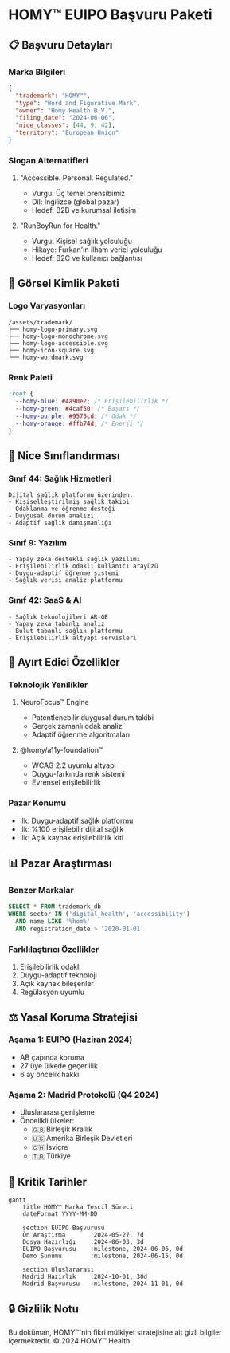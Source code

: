 # HOMY™ EUIPO Başvuru Paketi

## 📋 Başvuru Detayları

### Marka Bilgileri

```json
{
  "trademark": "HOMY™",
  "type": "Word and Figurative Mark",
  "owner": "Homy Health B.V.",
  "filing_date": "2024-06-06",
  "nice_classes": [44, 9, 42],
  "territory": "European Union"
}
```

### Slogan Alternatifleri

1. "Accessible. Personal. Regulated."

   - Vurgu: Üç temel prensibimiz
   - Dil: İngilizce (global pazar)
   - Hedef: B2B ve kurumsal iletişim

2. "RunBoyRun for Health."
   - Vurgu: Kişisel sağlık yolculuğu
   - Hikaye: Furkan'ın ilham verici yolculuğu
   - Hedef: B2C ve kullanıcı bağlantısı

## 🎨 Görsel Kimlik Paketi

### Logo Varyasyonları

```
/assets/trademark/
├── homy-logo-primary.svg
├── homy-logo-monochrome.svg
├── homy-logo-accessible.svg
├── homy-icon-square.svg
└── homy-wordmark.svg
```

### Renk Paleti

```css
:root {
  --homy-blue: #4a90e2; /* Erişilebilirlik */
  --homy-green: #4caf50; /* Başarı */
  --homy-purple: #9575cd; /* Odak */
  --homy-orange: #ffb74d; /* Enerji */
}
```

## 📝 Nice Sınıflandırması

### Sınıf 44: Sağlık Hizmetleri

```
Dijital sağlık platformu üzerinden:
- Kişiselleştirilmiş sağlık takibi
- Odaklanma ve öğrenme desteği
- Duygusal durum analizi
- Adaptif sağlık danışmanlığı
```

### Sınıf 9: Yazılım

```
- Yapay zeka destekli sağlık yazılımı
- Erişilebilirlik odaklı kullanıcı arayüzü
- Duygu-adaptif öğrenme sistemi
- Sağlık verisi analiz platformu
```

### Sınıf 42: SaaS & AI

```
- Sağlık teknolojileri AR-GE
- Yapay zeka tabanlı analiz
- Bulut tabanlı sağlık platformu
- Erişilebilirlik altyapı servisleri
```

## 🌟 Ayırt Edici Özellikler

### Teknolojik Yenilikler

1. NeuroFocus™ Engine

   - Patentlenebilir duygusal durum takibi
   - Gerçek zamanlı odak analizi
   - Adaptif öğrenme algoritmaları

2. @homy/a11y-foundation™
   - WCAG 2.2 uyumlu altyapı
   - Duygu-farkında renk sistemi
   - Evrensel erişilebilirlik

### Pazar Konumu

- İlk: Duygu-adaptif sağlık platformu
- İlk: %100 erişilebilir dijital sağlık
- İlk: Açık kaynak erişilebilirlik kiti

## 📊 Pazar Araştırması

### Benzer Markalar

```sql
SELECT * FROM trademark_db
WHERE sector IN ('digital_health', 'accessibility')
  AND name LIKE '%hom%'
  AND registration_date > '2020-01-01'
```

### Farklılaştırıcı Özellikler

1. Erişilebilirlik odaklı
2. Duygu-adaptif teknoloji
3. Açık kaynak bileşenler
4. Regülasyon uyumlu

## ⚖️ Yasal Koruma Stratejisi

### Aşama 1: EUIPO (Haziran 2024)

- AB çapında koruma
- 27 üye ülkede geçerlilik
- 6 ay öncelik hakkı

### Aşama 2: Madrid Protokolü (Q4 2024)

- Uluslararası genişleme
- Öncelikli ülkeler:
  - 🇬🇧 Birleşik Krallık
  - 🇺🇸 Amerika Birleşik Devletleri
  - 🇨🇭 İsviçre
  - 🇹🇷 Türkiye

## 📅 Kritik Tarihler

```mermaid
gantt
    title HOMY™ Marka Tescil Süreci
    dateFormat YYYY-MM-DD

    section EUIPO Başvurusu
    Ön Araştırma       :2024-05-27, 7d
    Dosya Hazırlığı    :2024-06-03, 3d
    EUIPO Başvurusu    :milestone, 2024-06-06, 0d
    Demo Sunumu        :milestone, 2024-06-15, 0d

    section Uluslararası
    Madrid Hazırlık    :2024-10-01, 30d
    Madrid Başvurusu   :milestone, 2024-11-01, 0d
```

## 🔒 Gizlilik Notu

Bu doküman, HOMY™'nin fikri mülkiyet stratejisine ait gizli bilgiler içermektedir. © 2024 HOMY™ Health.
